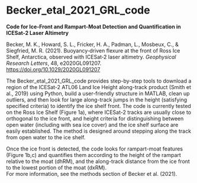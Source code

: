 # Becker_etal_2021_GRL_code

<b>Code for Ice-Front and Rampart-Moat Detection and Quantification in ICESat-2 Laser Altimetry</b>

Becker, M. K., Howard, S. L., Fricker, H. A., Padman, L., Mosbeux, C., & Siegfried, M. R. (2021).  Buoyancy‐driven flexure at the front of Ross Ice Shelf, Antarctica, observed with ICESat‐2 laser altimetry.  <i>Geophysical Research Letters</i>, 48, e2020GL091207. https://doi.org/10.1029/2020GL091207


The Becker_etal_2021_GRL_code provides step-by-step tools to download a region of the ICESat-2 ATL06 Land Ice Height along-track product (Smith et al., 2019) using Python, build a user-friendly structure in MATLAB, clean up outliers, and then look for large along-track jumps in the height (satisfying specified criteria) to identify the ice shelf front.  The code is currently tested on the Ross Ice Shelf (Figure 1a), where ICESat-2 tracks are usually close to orthogonal to the ice front, and height criteria for distinguishing between open water (including with sea ice cover) and the ice shelf surface are easily established. The method is designed around stepping along the track from open water to the ice shelf.

Once the ice front is detected, the code looks for rampart-moat features (Figure 1b,c) and quantifies them according to the height of the rampart relative to the moat (dhRM), and the along-track distance from the ice front to the lowest portion of the moat (dxRM).  
For more information, see the methods section of Becker et al. (2021).

